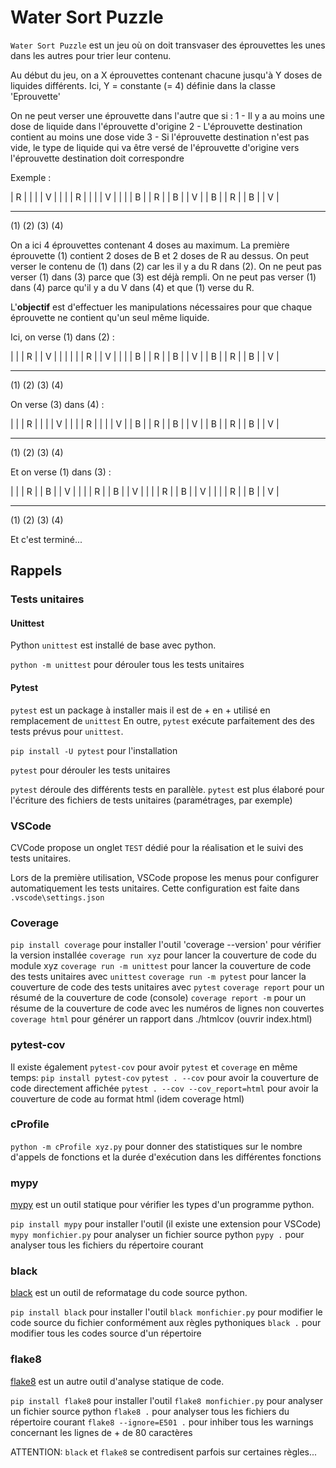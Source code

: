 # Water Sort Puzzle

`Water Sort Puzzle` est un jeu où on doit transvaser des éprouvettes les unes dans les autres pour trier leur
contenu.

Au début du jeu, on a X éprouvettes contenant chacune jusqu'à Y doses de liquides différents.
Ici, Y = constante (= 4) définie dans la classe 'Eprouvette'

On ne peut verser une éprouvette dans l'autre que si :
1 - Il y a au moins une dose de liquide dans l'éprouvette d'origine
2 - L'éprouvette destination contient au moins une dose vide
3 - Si l'éprouvette destination n'est pas vide, le type de liquide qui va être versé de l'éprouvette d'origine
    vers l'éprouvette destination doit correspondre

Exemple :

| R |    |   |    | V |   |   |
| R |    |   |    | V |   |   |
| B |    | R |    | B |   | V |
| B |    | R |    | B |   | V |
-----    -----    -----   -----
 (1)      (2)      (3)     (4)

On a ici 4 éprouvettes contenant 4 doses au maximum.
La première éprouvette (1) contient 2 doses de B et 2 doses de R au dessus.
On peut verser le contenu de (1) dans (2) car les il y a du R dans (2).
On ne peut pas verser (1) dans (3) parce que (3) est déjà rempli.
On ne peut pas verser (1) dans (4) parce qu'il y a du V dans (4) et que (1) verse du R.

L'**objectif** est d'effectuer les manipulations nécessaires pour que chaque éprouvette ne contient qu'un
seul même liquide.

Ici, on verse (1) dans (2) :

|   |    | R |    | V |   |   |
|   |    | R |    | V |   |   |
| B |    | R |    | B |   | V |
| B |    | R |    | B |   | V |
-----    -----    -----   -----
 (1)      (2)      (3)     (4)

 On verse (3) dans (4) :

|   |    | R |    |   |   | V |
|   |    | R |    |   |   | V |
| B |    | R |    | B |   | V |
| B |    | R |    | B |   | V |
-----    -----    -----   -----
 (1)      (2)      (3)     (4)

 Et on verse (1) dans (3) :

|   |    | R |    | B |   | V |
|   |    | R |    | B |   | V |
|   |    | R |    | B |   | V |
|   |    | R |    | B |   | V |
-----    -----    -----   -----
 (1)      (2)      (3)     (4)

 Et c'est terminé...


## Rappels

### Tests unitaires

#### Unittest
  Python `unittest` est installé de base avec python.

  `python -m unittest` pour dérouler tous les tests unitaires

#### Pytest
  `pytest` est un package à installer mais il est de + en + utilisé en remplacement de `unittest`
  En outre, `pytest` exécute parfaitement des des tests prévus pour `unittest`.

  `pip install -U pytest` pour l'installation

  `pytest` pour dérouler les tests unitaires

  `pytest` déroule des différents tests en parallèle.
  `pytest` est plus élaboré pour l'écriture des fichiers de tests unitaires (paramétrages, par exemple)

### VSCode

  CVCode propose un onglet `TEST` dédié pour la réalisation et le suivi des tests unitaires.

  Lors de la première utilisation, VSCode propose les menus pour configurer automatiquement les tests unitaires.
  Cette configuration est faite dans `.vscode\settings.json`

### Coverage

  `pip install coverage` pour installer l'outil
  'coverage --version' pour vérifier la version installée
  `coverage run xyz` pour lancer la couverture de code du module xyz
  `coverage run -m unittest` pour lancer la couverture de code des tests unitaires avec `unittest`
  `coverage run -m pytest` pour lancer la couverture de code des tests unitaires avec `pytest`
  `coverage report` pour un résumé de la couverture de code (console)
  `coverage report -m` pour un résume de la couverture de code avec les numéros de lignes non couvertes
  `coverage html` pour générer un rapport dans ./htmlcov (ouvrir index.html)

### pytest-cov

  Il existe également `pytest-cov` pour avoir `pytest` et `coverage` en même temps:
  `pip install pytest-cov`
  `pytest . --cov` pour avoir la couverture de code directement affichée
  `pytest . --cov --cov_report=html` pour avoir la couverture de code au format html (idem coverage html)

### cProfile

 `python -m cProfile xyz.py` pour donner des statistiques sur le nombre d'appels de fonctions et la durée
 d'exécution dans les différentes fonctions

### mypy

[mypy](https://mypy.readthedocs.io/en/latest/index.html) est un outil statique pour vérifier les types d'un
programme python.

`pip install mypy` pour installer l'outil (il existe une extension pour VSCode)
`mypy monfichier.py` pour analyser un fichier source python
`pypy .` pour analyser tous les fichiers du répertoire courant

 ### black

 [black](https://github.com/psf/black) est un outil de reformatage du code source python.

 `pip install black` pour installer l'outil
 `black monfichier.py` pour modifier le code source du fichier conformément aux règles pythoniques
 `black .` pour modifier tous les codes source d'un répertoire
 
 ### flake8

 [flake8](https://flake8.pycqa.org/en/latest/) est un autre outil d'analyse statique de code.

 `pip install flake8` pour installer l'outil
 `flake8 monfichier.py` pour analyser un fichier source python
 `flake8 .` pour analyser tous les fichiers du répertoire courant
 `flake8 --ignore=E501 .` pour inhiber tous les warnings concernant les lignes de + de 80 caractères

 ATTENTION: `black` et `flake8` se contredisent parfois sur certaines règles...
